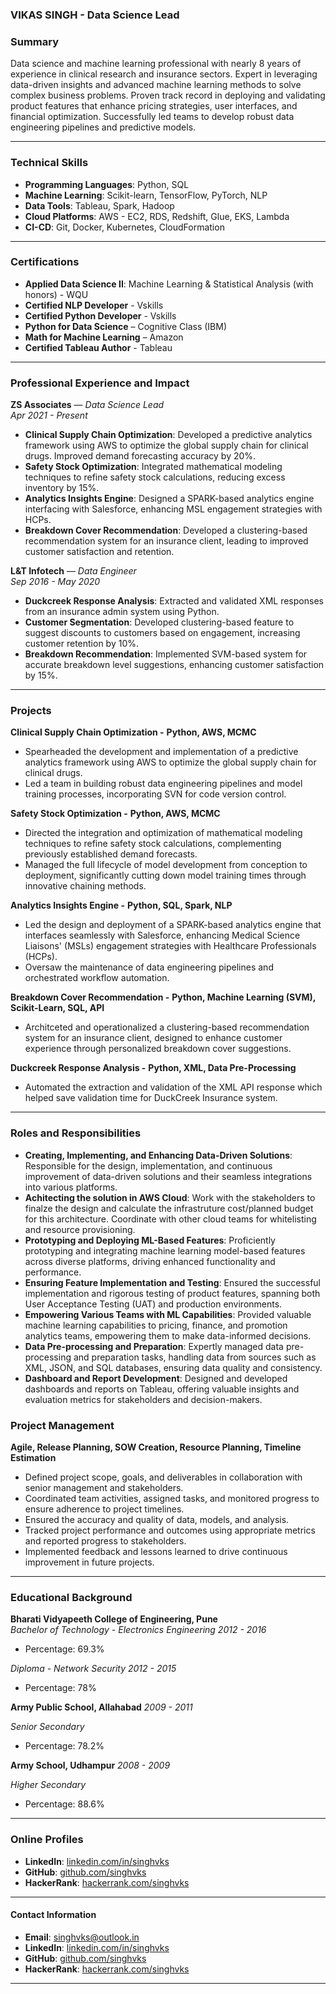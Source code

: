 ### VIKAS SINGH - **Data Science Lead**

### Summary
Data science and machine learning professional with nearly 8 years of experience in clinical research and insurance sectors. Expert in leveraging data-driven insights and advanced machine learning methods to solve complex business problems. Proven track record in deploying and validating product features that enhance pricing strategies, user interfaces, and financial optimization. Successfully led teams to develop robust data engineering pipelines and predictive models.

---
### Technical Skills
- **Programming Languages**: Python, SQL
- **Machine Learning**: Scikit-learn, TensorFlow, PyTorch, NLP
- **Data Tools**: Tableau, Spark, Hadoop
- **Cloud Platforms**: AWS - EC2, RDS, Redshift, Glue, EKS, Lambda
- **CI-CD**: Git, Docker, Kubernetes, CloudFormation

---
### Certifications
- **Applied Data Science II**: Machine Learning & Statistical Analysis (with honors) - WQU
- **Certified NLP Developer** - Vskills
- **Certified Python Developer** - Vskills
- **Python for Data Science** – Cognitive Class (IBM)
- **Math for Machine Learning** – Amazon
- **Certified Tableau Author** - Tableau

---
### Professional Experience and Impact

**ZS Associates** — *Data Science Lead*  
*Apr 2021 - Present*
- **Clinical Supply Chain Optimization**: Developed a predictive analytics framework using AWS to optimize the global supply chain for clinical drugs. Improved demand forecasting accuracy by 20%.
- **Safety Stock Optimization**: Integrated mathematical modeling techniques to refine safety stock calculations, reducing excess inventory by 15%.
- **Analytics Insights Engine**: Designed a SPARK-based analytics engine interfacing with Salesforce, enhancing MSL engagement strategies with HCPs. 
- **Breakdown Cover Recommendation**: Developed a clustering-based recommendation system for an insurance client, leading to improved customer satisfaction and retention.

**L&T Infotech** — *Data Engineer*  
*Sep 2016 - May 2020*
- **Duckcreek Response Analysis**: Extracted and validated XML responses from an insurance admin system using Python.
- **Customer Segmentation**: Developed clustering-based feature to suggest discounts to customers based on engagement, increasing customer retention by 10%.
- **Breakdown Recommendation**: Implemented SVM-based system for accurate breakdown level suggestions, enhancing customer satisfaction by 15%.

---
### Projects

**Clinical Supply Chain Optimization -** **Python, AWS, MCMC**
- Spearheaded the development and implementation of a predictive analytics framework using AWS to optimize the global supply chain for clinical drugs.
- Led a team in building robust data engineering pipelines and model training processes, incorporating SVN for code version control.

**Safety Stock Optimization -** **Python, AWS, MCMC**
- Directed the integration and optimization of mathematical modeling techniques to refine safety stock calculations, complementing previously established demand forecasts.
- Managed the full lifecycle of model development from conception to deployment, significantly cutting down model training times through innovative chaining methods.

**Analytics Insights Engine -** **Python, SQL, Spark, NLP**
- Led the design and deployment of a SPARK-based analytics engine that interfaces seamlessly with Salesforce, enhancing Medical Science Liaisons' (MSLs) engagement strategies with Healthcare Professionals (HCPs).
- Oversaw the maintenance of data engineering pipelines and orchestrated workflow automation.

**Breakdown Cover Recommendation -** **Python, Machine Learning (SVM), Scikit-Learn, SQL, API**
- Architceted and operationalized a clustering-based recommendation system for an insurance client, designed to enhance customer experience through personalized breakdown cover suggestions.

**Duckcreek Response Analysis -**  **Python, XML, Data Pre-Processing**
- Automated the extraction and validation of the XML API response which helped save validation time for DuckCreek Insurance system.

---
### Roles and Responsibilities

- **Creating, Implementing, and Enhancing Data-Driven Solutions**: Responsible for the design, implementation, and continuous improvement of data-driven solutions and their seamless integrations into various platforms.
- **Achitecting the solution in AWS Cloud**: Work with the stakeholders to finalze the design and calculate the infrastruture cost/planned budget for this architecture. Coordinate with other cloud teams for whitelisting and resource provisioning. 
- **Prototyping and Deploying ML-Based Features**: Proficiently prototyping and integrating machine learning model-based features across diverse platforms, driving enhanced functionality and performance.
- **Ensuring Feature Implementation and Testing**: Ensured the successful implementation and rigorous testing of product features, spanning both User Acceptance Testing (UAT) and production environments.
- **Empowering Various Teams with ML Capabilities**: Provided valuable machine learning capabilities to pricing, finance, and promotion analytics teams, empowering them to make data-informed decisions.
- **Data Pre-processing and Preparation**: Expertly managed data pre-processing and preparation tasks, handling data from sources such as XML, JSON, and SQL databases, ensuring data quality and consistency.
- **Dashboard and Report Development**: Designed and developed dashboards and reports on Tableau, offering valuable insights and evaluation metrics for stakeholders and decision-makers.

### **Project Management**
**Agile, Release Planning, SOW Creation, Resource Planning, Timeline Estimation**
- Defined project scope, goals, and deliverables in collaboration with senior management and stakeholders.
- Coordinated team activities, assigned tasks, and monitored progress to ensure adherence to project timelines.
- Ensured the accuracy and quality of data, models, and analysis.
- Tracked project performance and outcomes using appropriate metrics and reported progress to stakeholders.
- Implemented feedback and lessons learned to drive continuous improvement in future projects.

---
### Educational Background

**Bharati Vidyapeeth College of Engineering, Pune**  
*Bachelor of Technology - Electronics Engineering*  *2012 - 2016*  
- Percentage: 69.3%

*Diploma - Network Security*  *2012 - 2015*  
- Percentage: 78%

**Army Public School, Allahabad** *2009 - 2011*

*Senior Secondary*
- Percentage: 78.2%

**Army School, Udhampur** *2008 - 2009*

*Higher Secondary*
- Percentage: 88.6%

---
### Online Profiles
- **LinkedIn**: [linkedin.com/in/singhvks](https://www.linkedin.com/in/singhvks)
- **GitHub**: [github.com/singhvks](https://github.com/singhvks)
- **HackerRank**: [hackerrank.com/singhvks](https://www.hackerrank.com/singhvks)

---
#### Contact Information
- **Email**: singhvks@outlook.in
- **LinkedIn**: [linkedin.com/in/singhvks](https://www.linkedin.com/in/singhvks)
- **GitHub**: [github.com/singhvks](https://github.com/singhvks)
- **HackerRank**: [hackerrank.com/singhvks](https://www.hackerrank.com/singhvks)

---
